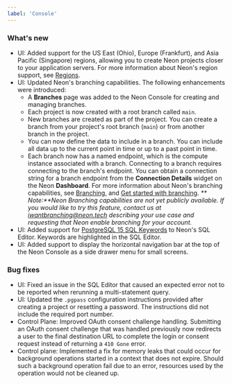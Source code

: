 ```yaml
---
label: 'Console'
---
```


### What's new

- UI: Added support for the US East (Ohio), Europe (Frankfurt), and Asia Pacific (Singapore) regions, allowing you to create Neon projects closer to your application servers. For more information about Neon's region support, see [Regions](https://neon.tech/docs/conceptual-guides/regions/).
- UI: Updated Neon's branching capabilities. The following enhancements were introduced:
  - A **Branches** page was added to the Neon Console for creating and managing branches. 
  - Each project is now created with a root branch called `main`.
  - New branches are created as part of the project. You can create a branch from your project's root branch (`main`) or from another branch in the project. 
  - You can now define the data to include in a branch. You can include all data up to the current point in time or up to a past point in time.
  - Each branch now has a named endpoint, which is the compute instance associated with a branch. Connecting to a branch requires connecting to the branch's endpoint. You can obtain a connection string for a branch endpoint from the **Connection Details** widget on the Neon **Dashboard**.
  For more information about Neon's branching capabilities, see [Branching](https://neon.tech/docs/conceptual-guides/branching/), and [Get started with branching](https://neon.tech/docs/get-started-with-neon/get-started-branching/).
  _** Note:**Neon Branching capabilities are not yet publicly available. If you would like to try this feature, contact us at  [iwantbranching@neon.tech](mailto:iwantbranching@neon.tech) describing your use case and requesting that Neon enable branching for your account._
- UI: Added support for [PostgreSQL 15 SQL Keywords](https://www.postgresql.org/docs/15/sql-keywords-appendix.html) to Neon's SQL Editor. Keywords are highlighted in the SQL Editor.
- UI: Added support to display the horizontal navigation bar at the top of the Neon Console as a side drawer menu for small screens.

### Bug fixes

- UI: Fixed an issue in the SQL Editor that caused an expected error not to be reported when rerunning a multi-statement query. 
- UI: Updated the `.pgpass` configuration instructions provided after creating a project or resetting a password. The instructions did not include the required port number.
- Control Plane: Improved OAuth consent challenge handling. Submitting an OAuth consent challenge that was  handled previously now redirects a user to the final destination URL to complete the login or consent request instead of returning a `410 Gone` error.
- Control plane: Implemented a fix for memory leaks that could occur for background operations started in a context that does not expire. Should such a background operation fail due to an error, resources used by the operation would not be cleaned up. 
